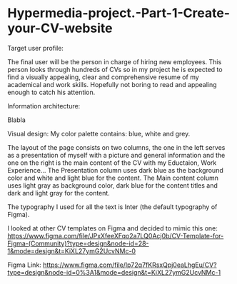 # Hypermedia-project.-Part-1-Create-your-CV-website

Target user profile:

The final user will be the person in charge of hiring new employees.
This person looks through hundreds of CVs so in my project he is expected to find a visually appealing, clear and comprehensive resume of my academical and work skills. Hopefully not boring to read and appealing enough to catch his attention.



Information architecture:

Blabla



Visual design:
My color palette contains: blue, white and grey.

The layout of the page consists on two columns, the one in the left serves as a presentation of myself with a picture and general information and the one on the right is the main content of the CV with my Eductaion, Work Experience...
The Presentation column uses dark blue as the background color and white and light blue for the content.
The Main content column uses light gray as background color, dark blue for the content titles and dark and light gray for the content.

The typography I used for all the text is Inter (the default typography of Figma).

I looked at other CV templates on Figma and decided to mimic this one: https://www.figma.com/file/JPxXfeeXFqo2a7LQ0Acj0b/CV-Template-for-Figma-(Community)?type=design&node-id=28-1&mode=design&t=KiXL27ymG2UcvNMc-0



Figma Link: https://www.figma.com/file/lp72q7fKRsxQpj0eaLhgEu/CV?type=design&node-id=0%3A1&mode=design&t=KiXL27ymG2UcvNMc-1
